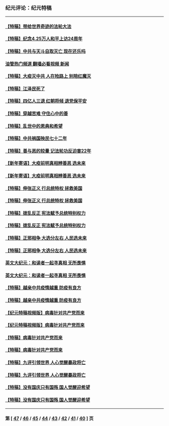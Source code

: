 ### 纪元评论：纪元特稿
---
#### [【特稿】带给世界奇迹的法轮大法](../../pages/nsc424/n13994132.md?06140330) 
#### [【特稿】纪念4.25万人和平上访24周年](../../pages/nsc424/n13980883.md?06140330) 
#### [【特稿】中共与天斗自取灭亡 现在还乐吗](../../pages/nsc424/n13897482.md?06140330) 
#### [油管热门频道 翻墙必看视频 新闻](ok?06140330)
#### [【特稿】大疫灭中共 人在险路上 别陪红魔灭](../../pages/nsc424/n13890697.md?06140330) 
#### [【特稿】江泽民死了](../../pages/nsc424/n13876300.md?06140330) 
#### [【特稿】四亿人三退 红朝将倾 退党保平安](../../pages/nsc424/n13794378.md?06140330) 
#### [【特稿】穿越苦难 守住心中的善](../../pages/nsc424/n13784979.md?06140330) 
#### [【特稿】乱世中的恩典和希望](../../pages/nsc424/n13734687.md?06140330) 
#### [【特稿】中共祸国殃民七十二年](../../pages/nsc424/n13272607.md?06140330) 
#### [【特稿】善与恶的较量 记法轮功反迫害22年](../../pages/nsc424/n13086597.md?06140330) 
#### [【新年寄语】大疫前明真相辨善恶 选未来](../../pages/nsc424/n12660855.md?06140330) 
#### [【新年寄语】大疫前明真相辨善恶 选未来](../../pages/nsc424/n12660855.md?06140330) 
#### [【特稿】伸张正义 行总统特权 拯救美国](../../pages/nsc424/n12616806.md?06140330) 
#### [【特稿】伸张正义 行总统特权 拯救美国](../../pages/nsc424/n12616806.md?06140330) 
#### [【特稿】拨乱反正 宪法赋予总统特别权力](../../pages/nsc424/n12598306.md?06140330) 
#### [【特稿】拨乱反正 宪法赋予总统特别权力](../../pages/nsc424/n12598306.md?06140330) 
#### [【特稿】正邪相争 大选分左右 人民选未来](../../pages/nsc424/n12545208.md?06140330) 
#### [【特稿】正邪相争 大选分左右 人民选未来](../../pages/nsc424/n12545208.md?06140330) 
#### [英文大纪元：和读者一起寻真相 无所畏惧](../../pages/nsc424/n12542027.md?06140330) 
#### [英文大纪元：和读者一起寻真相 无所畏惧](../../pages/nsc424/n12542027.md?06140330) 
#### [【特稿】越亲中共疫情越重 防疫有良方](../../pages/nsc424/n12042989.md?06140330) 
#### [【特稿】越亲中共疫情越重 防疫有良方](../../pages/nsc424/n12042989.md?06140330) 
#### [【纪元特稿视频版】病毒针对共产党而来](../../pages/nsc424/n11977328.md?06140330) 
#### [【纪元特稿视频版】病毒针对共产党而来](../../pages/nsc424/n11977328.md?06140330) 
#### [【特稿】病毒针对共产党而来](../../pages/nsc424/n11928818.md?06140330) 
#### [【特稿】病毒针对共产党而来](../../pages/nsc424/n11928818.md?06140330) 
#### [【特稿】九评引领世界 人心觉醒暴政将亡](../../pages/nsc424/n11660496.md?06140330) 
#### [【特稿】九评引领世界 人心觉醒暴政将亡](../../pages/nsc424/n11660496.md?06140330) 
#### [【特稿】没有国庆只有国殇 国人觉醒迎希望](../../pages/nsc424/n11549354.md?06140330) 
#### [【特稿】没有国庆只有国殇 国人觉醒迎希望](../../pages/nsc424/n11549354.md?06140330) 

---
#### 第 [ [47](./47.md?06140330) / [46](./46.md?06140330) / [45](./45.md?06140330) / [44](./44.md?06140330) / [43](./43.md?06140330) / [42](./42.md?06140330) / [41](./41.md?06140330) / [40](./40.md?06140330) ] 页
